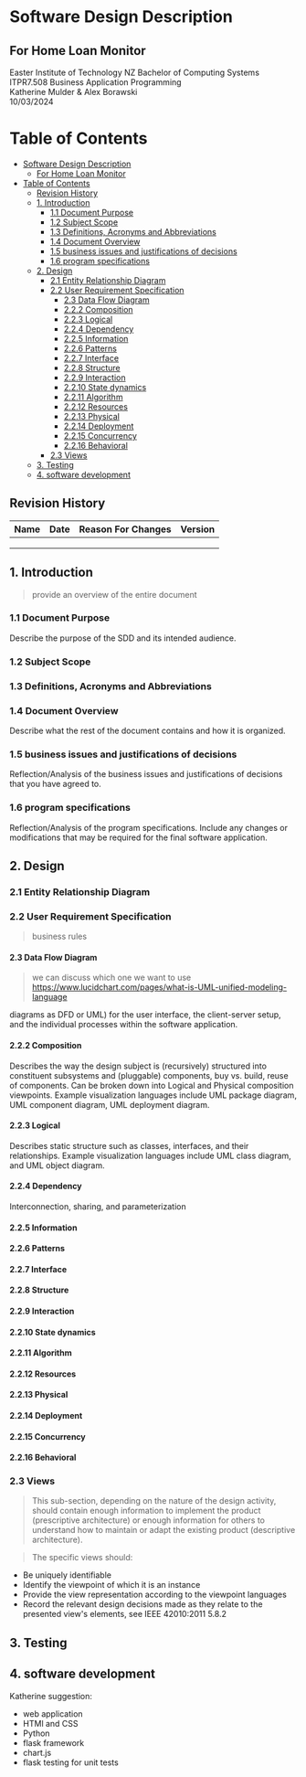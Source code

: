 # Software Design Description
## For <project name> Home Loan Monitor</project>


<Institute> Easter Institute of Technology NZ Bachelor of Computing Systems  </Institute>
<course> ITPR7.508 Business Application Programming </course> <br>
<author>  Katherine Mulder & Alex Borawski </author> <br>
<date>  10/03/2024 </date>

Table of Contents
=================
- [Software Design Description](#software-design-description)
  - [For  Home Loan Monitor](#for--home-loan-monitor)
- [Table of Contents](#table-of-contents)
  - [Revision History](#revision-history)
  - [1. Introduction](#1-introduction)
    - [1.1 Document Purpose](#11-document-purpose)
    - [1.2 Subject Scope](#12-subject-scope)
    - [1.3 Definitions, Acronyms and Abbreviations](#13-definitions-acronyms-and-abbreviations)
    - [1.4 Document Overview](#14-document-overview)
    - [1.5 business issues and justifications of decisions](#15-business-issues-and-justifications-of-decisions)
    - [1.6 program specifications](#16-program-specifications)
  - [2. Design](#2-design)
    - [2.1 Entity Relationship Diagram](#21-entity-relationship-diagram)
    - [2.2 User Requirement Specification](#22-user-requirement-specification)
      - [2.3 Data Flow Diagram](#23-data-flow-diagram)
      - [2.2.2 Composition](#222-composition)
      - [2.2.3 Logical](#223-logical)
      - [2.2.4 Dependency](#224-dependency)
      - [2.2.5 Information](#225-information)
      - [2.2.6 Patterns](#226-patterns)
      - [2.2.7 Interface](#227-interface)
      - [2.2.8 Structure](#228-structure)
      - [2.2.9 Interaction](#229-interaction)
      - [2.2.10 State dynamics](#2210-state-dynamics)
      - [2.2.11 Algorithm](#2211-algorithm)
      - [2.2.12 Resources](#2212-resources)
      - [2.2.13 Physical](#2213-physical)
      - [2.2.14 Deployment](#2214-deployment)
      - [2.2.15 Concurrency](#2215-concurrency)
      - [2.2.16 Behavioral](#2216-behavioral)
    - [2.3 Views](#23-views)
  - [3. Testing](#3-testing)
  - [4. software development](#4-software-development)

## Revision History
| Name | Date    | Reason For Changes  | Version   |
| ---- | ------- | ------------------- | --------- |
|      |         |                     |           |
|      |         |                     |           |
|      |         |                     |           |

## 1. Introduction
> provide an overview of the entire document

### 1.1 Document Purpose
Describe the purpose of the SDD and its intended audience.

### 1.2 Subject Scope
<!-- TODO -->

### 1.3 Definitions, Acronyms and Abbreviations

### 1.4 Document Overview
Describe what the rest of the document contains and how it is organized.

### 1.5 business issues and justifications of decisions
Reflection/Analysis of the business issues and justifications of decisions that you have agreed to. 

### 1.6 program specifications
Reflection/Analysis of the program specifications. Include any changes or modifications that may be 
required for the final software application.  

## 2. Design
> 

### 2.1 Entity Relationship Diagram 
> 


### 2.2 User Requirement Specification
> business rules

#### 2.3 Data Flow Diagram
> we can discuss which one we want to use 
https://www.lucidchart.com/pages/what-is-UML-unified-modeling-language

diagrams as DFD or UML) for the user interface, the client-server setup, and the 
individual processes within the software application.  

#### 2.2.2 Composition
Describes the way the design subject is (recursively) structured into constituent subsystems and (pluggable) components, buy vs. build, reuse of components. Can be broken down into Logical and Physical composition viewpoints. Example visualization languages include UML package diagram, UML component diagram, UML deployment diagram.

#### 2.2.3 Logical
Describes static structure such as classes, interfaces, and their relationships. Example visualization languages include UML class diagram, and UML object diagram.

#### 2.2.4 Dependency
Interconnection, sharing, and parameterization

#### 2.2.5 Information
<!-- TODO -->
#### 2.2.6 Patterns
<!-- TODO -->
#### 2.2.7 Interface
<!-- TODO -->
#### 2.2.8 Structure
<!-- TODO -->
#### 2.2.9 Interaction
<!-- TODO -->
#### 2.2.10 State dynamics
<!-- TODO -->
#### 2.2.11 Algorithm
<!-- TODO -->
#### 2.2.12 Resources
<!-- TODO -->
#### 2.2.13 Physical
<!-- TODO -->
#### 2.2.14 Deployment
<!-- TODO -->
#### 2.2.15 Concurrency
<!-- TODO -->
#### 2.2.16 Behavioral
<!-- TODO -->

### 2.3 Views
> This sub-section, depending on the nature of the design activity, should contain enough information to implement the product (prescriptive architecture) or enough information for others to understand how to maintain or adapt the existing product (descriptive architecture).

> The specific views should:
* Be uniquely identifiable
* Identify the viewpoint of which it is an instance
* Provide the view representation according to the viewpoint languages
* Record the relevant design decisions made as they relate to the presented view's elements, see IEEE 42010:2011 5.8.2

## 3. Testing



## 4. software development
Katherine suggestion:
* web application
* HTMl and CSS 
* Python 
* flask framework
* chart.js 
* flask testing for unit tests
  

